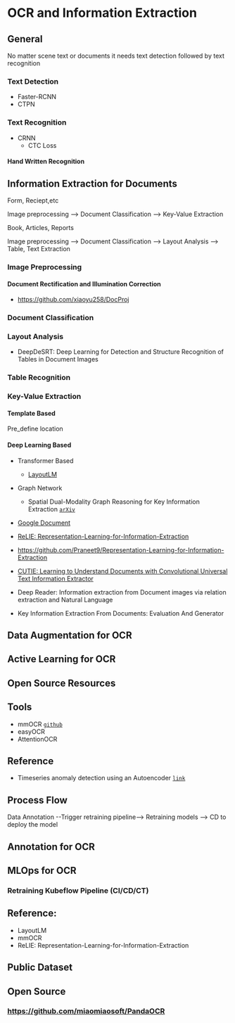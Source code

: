 # OCR and Information Extraction

## General

No matter scene text or documents it needs text detection followed by text recognition 

### Text Detection

* Faster-RCNN
* CTPN

### Text Recognition

* CRNN
  * CTC Loss 

#### Hand Written Recognition

## Information Extraction for Documents

Form, Reciept,etc

Image preprocessing --> Document Classification --> Key-Value Extraction

Book, Articles, Reports

Image preprocessing --> Document Classification --> Layout Analysis --> Table, Text Extraction


### Image Preprocessing

#### Document Rectification and Illumination Correction

* https://github.com/xiaoyu258/DocProj

### Document Classification

### Layout Analysis

* DeepDeSRT: Deep Learning for Detection and Structure Recognition of Tables in Document Images

### Table Recognition



### Key-Value Extraction

#### Template Based

Pre_define location


#### Deep Learning Based

* Transformer Based
    * [LayoutLM]()
    
* Graph Network
    * Spatial Dual-Modality Graph Reasoning for Key Information Extraction [`arXiv`](https://arxiv.org/abs/2103.14470)

* [Google Document](https://ai.googleblog.com/2020/06/extracting-structured-data-from.html)

* [ReLIE: Representation-Learning-for-Information-Extraction]()

* https://github.com/Praneet9/Representation-Learning-for-Information-Extraction

* [CUTIE: Learning to Understand Documents with Convolutional Universal Text Information Extractor]()

* Deep Reader: Information extraction from Document images via relation extraction and Natural Language

* Key Information Extraction From Documents: Evaluation And Generator


## Data Augmentation for OCR

## Active Learning for OCR

## Open Source Resources



## Tools

* mmOCR [`github`](https://mmocr.readthedocs.io/en/latest/)
* easyOCR
* AttentionOCR

## Reference

* Timeseries anomaly detection using an Autoencoder [`link`](https://keras.io/examples/timeseries/timeseries_anomaly_detection/)




## Process Flow

Data Annotation --Trigger retraining pipeline--> Retraining models --> CD to deploy the model

## Annotation for OCR

## MLOps for OCR

### Retraining Kubeflow Pipeline (CI/CD/CT)



## Reference:
- LayoutLM
- mmOCR
- ReLIE: Representation-Learning-for-Information-Extraction

## Public Dataset

## Open Source

### https://github.com/miaomiaosoft/PandaOCR
